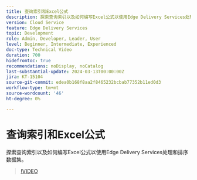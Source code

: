 ```yaml
---
title: 查询索引和Excel公式
description: 探索查询索引以及如何编写Excel公式以使用Edge Delivery Services处理和排序数据集。
version: Cloud Service
feature: Edge Delivery Services
topic: Development
role: Admin, Developer, Leader, User
level: Beginner, Intermediate, Experienced
doc-type: Technical Video
duration: 700
hidefromtoc: true
recommendations: noDisplay, noCatalog
last-substantial-update: 2024-03-13T00:00:00Z
jira: KT-15104
source-git-commit: edea0b168f8aa2f8465232bcbab77352b11ed0d3
workflow-type: tm+mt
source-wordcount: '46'
ht-degree: 0%

---
```



# 查询索引和Excel公式

探索查询索引以及如何编写Excel公式以使用Edge Delivery Services处理和排序数据集。

>[!VIDEO](https://video.tv.adobe.com/v/3427787/?learn=on)